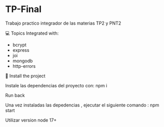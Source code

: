 # TP-Final
Trabajo practico integrador de las materias TP2  y PNT2 


💻 Topics
Integrated with:
- bcrypt
- express
- joi
- mongodb
- http-errors


🚀 Install the project

Instale las dependencias del proyecto con: npm i


Run back

Una vez instaladas las depedencias  , ejecutar el siguiente comando :  npm start

Utilizar version node 17+

